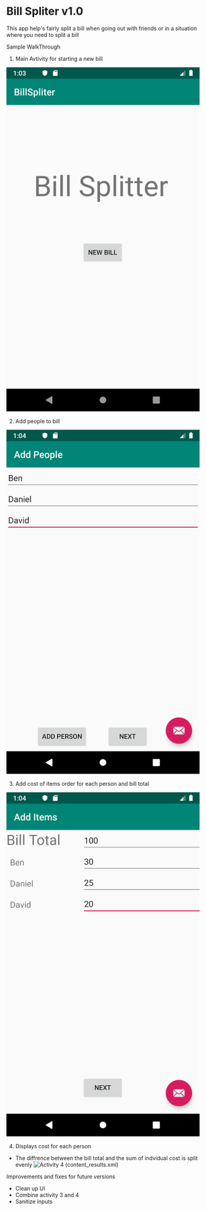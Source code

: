 # Bill Spliter v1.0

This app help's fairly split a bill when going out with friends or in a situation where you need to split a bill

Sample WalkThrough

1. Main Avtivity for starting a new bill

 ![Activity 1 (activity_main.xml)](https://github.com/beny2000/billSpliter/blob/master/activity1.png)
 
2. Add people to bill

 ![Activity 2 (content_add_people.xml)](https://github.com/beny2000/billSpliter/blob/master/activity2.png)
 
3. Add cost of items order for each person and bill total

 ![Activity 3 (content_add_items.xml)](https://github.com/beny2000/billSpliter/blob/master/activity3.png)
 
4. Displays cost for each person
 * The diffrence between the bill total and the sum of indvidual cost is split evenly
 ![Activity 4 (content_results.xml)]()


Improvements and fixes for future versions
 * Clean up UI
 * Combine activity 3 and 4
 * Sanitize inputs
